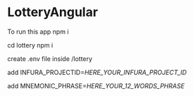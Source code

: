 # LotteryAngular
To run this app 
npm i

cd lottery
npm i

create .env file inside /lottery

add INFURA_PROJECTID=*HERE_YOUR_INFURA_PROJECT_ID*

add MNEMONIC_PHRASE=*HERE_YOUR_12_WORDS_PHRASE*
